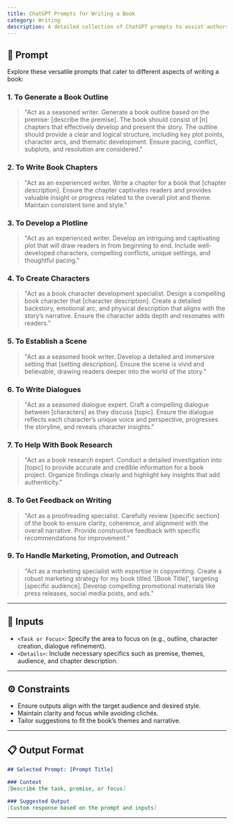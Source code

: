 ```yaml
---
title: ChatGPT Prompts for Writing a Book
category: Writing
description: A detailed collection of ChatGPT prompts to assist authors in various stages of book writing, from outlining to character development and marketing strategies.
---
```


## 🔧 Prompt

Explore these versatile prompts that cater to different aspects of writing a book:

### 1. **To Generate a Book Outline**
> "Act as a seasoned writer. Generate a book outline based on the premise: [describe the premise]. The book should consist of [n] chapters that effectively develop and present the story. The outline should provide a clear and logical structure, including key plot points, character arcs, and thematic development. Ensure pacing, conflict, subplots, and resolution are considered."

### 2. **To Write Book Chapters**
> "Act as an experienced writer. Write a chapter for a book that [chapter description]. Ensure the chapter captivates readers and provides valuable insight or progress related to the overall plot and theme. Maintain consistent tone and style."

### 3. **To Develop a Plotline**
> "Act as an experienced writer. Develop an intriguing and captivating plot that will draw readers in from beginning to end. Include well-developed characters, compelling conflicts, unique settings, and thoughtful pacing."

### 4. **To Create Characters**
> "Act as a book character development specialist. Design a compelling book character that [character description]. Create a detailed backstory, emotional arc, and physical description that aligns with the story’s narrative. Ensure the character adds depth and resonates with readers."

### 5. **To Establish a Scene**
> "Act as a seasoned book writer. Develop a detailed and immersive setting that [setting description]. Ensure the scene is vivid and believable, drawing readers deeper into the world of the story."

### 6. **To Write Dialogues**
> "Act as a seasoned dialogue expert. Craft a compelling dialogue between [characters] as they discuss [topic]. Ensure the dialogue reflects each character’s unique voice and perspective, progresses the storyline, and reveals character insights."

### 7. **To Help With Book Research**
> "Act as a book research expert. Conduct a detailed investigation into [topic] to provide accurate and credible information for a book project. Organize findings clearly and highlight key insights that add authenticity."

### 8. **To Get Feedback on Writing**
> "Act as a proofreading specialist. Carefully review [specific section] of the book to ensure clarity, coherence, and alignment with the overall narrative. Provide constructive feedback with specific recommendations for improvement."

### 9. **To Handle Marketing, Promotion, and Outreach**
> "Act as a marketing specialist with expertise in copywriting. Create a robust marketing strategy for my book titled '[Book Title]', targeting [specific audience]. Develop compelling promotional materials like press releases, social media posts, and ads."

---

## 🧩 Inputs

- `<Task or Focus>`: Specify the area to focus on (e.g., outline, character creation, dialogue refinement).
- `<Details>`: Include necessary specifics such as premise, themes, audience, and chapter description.

---

## ⚙️ Constraints

- Ensure outputs align with the target audience and desired style.  
- Maintain clarity and focus while avoiding clichés.  
- Tailor suggestions to fit the book’s themes and narrative.

---

## 📋 Output Format

```markdown
## Selected Prompt: [Prompt Title]

### Context
[Describe the task, premise, or focus]

### Suggested Output
[Custom response based on the prompt and inputs]
```

---
